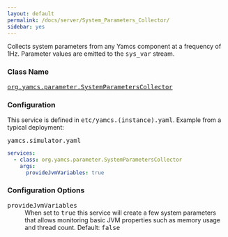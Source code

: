 ```yaml
---
layout: default
permalink: /docs/server/System_Parameters_Collector/
sidebar: yes
---
```


Collects system parameters from any Yamcs component at a frequency of 1Hz. Parameter values are emitted to the <tt>sys_var</tt> stream.

### Class Name
[<tt>org.yamcs.parameter.SystemParametersCollector</tt>](https://javadoc.io/page/org.yamcs/yamcs-core/latest/org/yamcs/parameter/SystemParametersCollector.html)

### Configuration

This service is defined in <tt>etc/yamcs.(instance).yaml</tt>. Example from a typical deployment:

<pre class="r header">yamcs.simulator.yaml</pre>
```yaml
services:
  - class: org.yamcs.parameter.SystemParametersCollector
    args:
      provideJvmVariables: true
```

### Configuration Options

<dl>
  <dt><tt>provideJvmVariables</tt></dt>
  <dd>When set to <tt>true</tt> this service will create a few system parameters that allows monitoring basic JVM properties such as memory usage and thread count. Default: <tt>false</tt></dd>
</dl>

